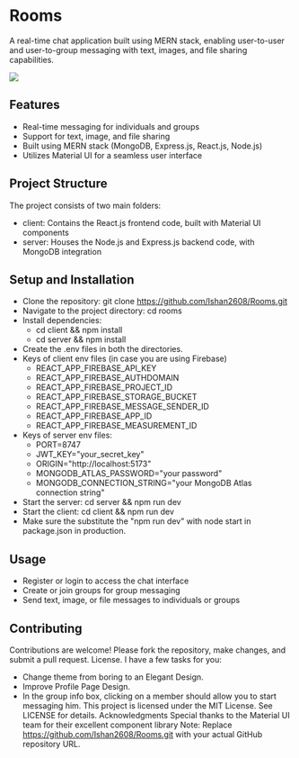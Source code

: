 # Rooms
A real-time chat application built using MERN stack, enabling user-to-user and user-to-group messaging with text, images, and file sharing capabilities.

<img src="./Rooms.gif" />

## Features
- Real-time messaging for individuals and groups
- Support for text, image, and file sharing
- Built using MERN stack (MongoDB, Express.js, React.js, Node.js)
- Utilizes Material UI for a seamless user interface
## Project Structure
The project consists of two main folders:
- client: Contains the React.js frontend code, built with Material UI components
- server: Houses the Node.js and Express.js backend code, with MongoDB integration
## Setup and Installation
- Clone the repository: git clone https://github.com/Ishan2608/Rooms.git
- Navigate to the project directory: cd rooms
- Install dependencies:
  - cd client && npm install
  - cd server && npm install
- Create the .env files in both the directories.
- Keys of client env files (in case you are using Firebase)
  - REACT_APP_FIREBASE_API_KEY
  - REACT_APP_FIREBASE_AUTHDOMAIN
  - REACT_APP_FIREBASE_PROJECT_ID
  - REACT_APP_FIREBASE_STORAGE_BUCKET
  - REACT_APP_FIREBASE_MESSAGE_SENDER_ID
  - REACT_APP_FIREBASE_APP_ID
  - REACT_APP_FIREBASE_MEASUREMENT_ID
- Keys of server env files:
  - PORT=8747
  - JWT_KEY="your_secret_key"
  - ORIGIN="http://localhost:5173"
  - MONGODB_ATLAS_PASSWORD="your password"
  - MONGODB_CONNECTION_STRING="your MongoDB Atlas connection string"
- Start the server: cd server && npm run dev
- Start the client: cd client && npm run dev
- Make sure the substitute the "npm run dev" with node start in package.json in production.
## Usage
- Register or login to access the chat interface
- Create or join groups for group messaging
- Send text, image, or file messages to individuals or groups
## Contributing
Contributions are welcome! Please fork the repository, make changes, and submit a pull request.
License.
I have a few tasks for you:
- Change theme from boring to an Elegant Design.
- Improve Profile Page Design.
- In the group info box, clicking on a member should allow you to start messaging him.
This project is licensed under the MIT License. See LICENSE for details.
Acknowledgments
Special thanks to the Material UI team for their excellent component library
Note: Replace https://github.com/Ishan2608/Rooms.git with your actual GitHub repository URL.
